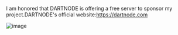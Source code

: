 I am honored that DARTNODE is offering a free server to sponsor my project.DARTNODE's official website:https://dartnode.com

![image](https://github.com/qwer-search/GO-APP/assets/142894633/bda45b56-490a-4964-a782-6e0e70783d36)
